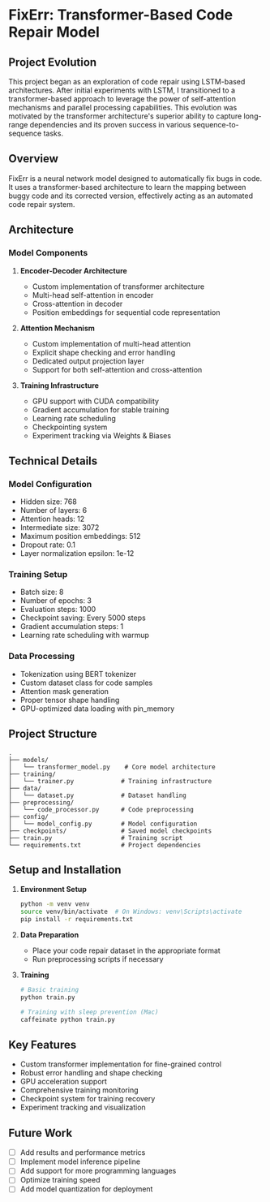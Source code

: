 # FixErr: Transformer-Based Code Repair Model

## Project Evolution
This project began as an exploration of code repair using LSTM-based architectures. After initial experiments with LSTM, I transitioned to a transformer-based approach to leverage the power of self-attention mechanisms and parallel processing capabilities. This evolution was motivated by the transformer architecture's superior ability to capture long-range dependencies and its proven success in various sequence-to-sequence tasks.

## Overview
FixErr is a neural network model designed to automatically fix bugs in code. It uses a transformer-based architecture to learn the mapping between buggy code and its corrected version, effectively acting as an automated code repair system.

## Architecture

### Model Components
1. **Encoder-Decoder Architecture**
   - Custom implementation of transformer architecture
   - Multi-head self-attention in encoder
   - Cross-attention in decoder
   - Position embeddings for sequential code representation

2. **Attention Mechanism**
   - Custom implementation of multi-head attention
   - Explicit shape checking and error handling
   - Dedicated output projection layer
   - Support for both self-attention and cross-attention

3. **Training Infrastructure**
   - GPU support with CUDA compatibility
   - Gradient accumulation for stable training
   - Learning rate scheduling
   - Checkpointing system
   - Experiment tracking via Weights & Biases

## Technical Details

### Model Configuration
- Hidden size: 768
- Number of layers: 6
- Attention heads: 12
- Intermediate size: 3072
- Maximum position embeddings: 512
- Dropout rate: 0.1
- Layer normalization epsilon: 1e-12

### Training Setup
- Batch size: 8
- Number of epochs: 3
- Evaluation steps: 1000
- Checkpoint saving: Every 5000 steps
- Gradient accumulation steps: 1
- Learning rate scheduling with warmup

### Data Processing
- Tokenization using BERT tokenizer
- Custom dataset class for code samples
- Attention mask generation
- Proper tensor shape handling
- GPU-optimized data loading with pin_memory

## Project Structure
```
.
├── models/
│   └── transformer_model.py    # Core model architecture
├── training/
│   └── trainer.py             # Training infrastructure
├── data/
│   └── dataset.py             # Dataset handling
├── preprocessing/
│   └── code_processor.py      # Code preprocessing
├── config/
│   └── model_config.py        # Model configuration
├── checkpoints/               # Saved model checkpoints
├── train.py                   # Training script
└── requirements.txt           # Project dependencies
```

## Setup and Installation

1. **Environment Setup**
   ```bash
   python -m venv venv
   source venv/bin/activate  # On Windows: venv\Scripts\activate
   pip install -r requirements.txt
   ```

2. **Data Preparation**
   - Place your code repair dataset in the appropriate format
   - Run preprocessing scripts if necessary

3. **Training**
   ```bash
   # Basic training
   python train.py

   # Training with sleep prevention (Mac)
   caffeinate python train.py
   ```

## Key Features
- Custom transformer implementation for fine-grained control
- Robust error handling and shape checking
- GPU acceleration support
- Comprehensive training monitoring
- Checkpoint system for training recovery
- Experiment tracking and visualization

## Future Work
- [ ] Add results and performance metrics
- [ ] Implement model inference pipeline
- [ ] Add support for more programming languages
- [ ] Optimize training speed
- [ ] Add model quantization for deployment
